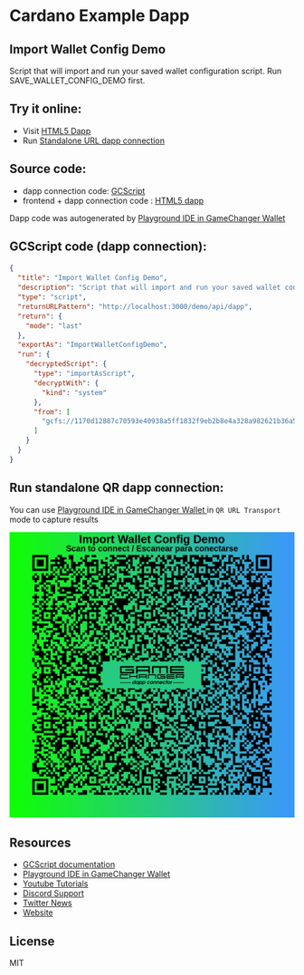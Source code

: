 
# Cardano Example Dapp

## **Import Wallet Config Demo**

Script that will import and run your saved wallet configuration script. Run SAVE_WALLET_CONFIG_DEMO first.


## Try it online: 

-  Visit [HTML5 Dapp](https://gamechangerfinance.github.io/gamechanger.wallet/examples/Import%20Wallet%20Config%20Demo.html)
-  Run [Standalone URL dapp connection](https://beta-wallet.gamechanger.finance/api/2/run/1-H4sIAAAAAAAAAz2QS2_CMBCE_4rlMyIvHklOjYBWSLRU0JZDVUUmdsCqE1v2Uhqh_PfamHLzWjOzs98FAwfBcI6XjZIa0I4IwQDNZFvzA5qzRuIBpsxUmivgsrXK7fWN4EgAnbkQiHsraSnSpxZ18qSRIT-MorNPq65pJ01cAvJZQ7Sx2m3xsSh3xWq1eCtn65fH5VM5XzyvUc21gaFdDZ1y7bzHzprBSbfvm9UrAWDa9TkCqDwIhKyIOEoDeRKGYUBt9YAoHlCi1N2I8wtuJHWRghjA_QCzX9e-MHcGHoEncANgz3JOyirdKWDUI3Bft34eQWG2_z1v0h2Ho5N985a6MzoDrHFbay0bnH_iQ1UbWz6KpiGN4jSdVtNwnCVsFGZJSsZ1HaVJXGdsH-9TNiJJnJIsjSdxtE8mZDwdHqrSMADeHsyDIMDs-UHgaZnAc7eaG3K7Hn_1ff8HvVJ41fYBAAA)

## Source code:

- dapp connection code: [GCScript](Import%20Wallet%20Config%20Demo.gcscript)
- frontend + dapp connection code : [HTML5 dapp](Import%20Wallet%20Config%20Demo.html)

Dapp code was autogenerated by [Playground IDE in GameChanger Wallet ](https://beta-wallet.gamechanger.finance/playground)

## GCScript code (dapp connection):
```json
{
  "title": "Import Wallet Config Demo",
  "description": "Script that will import and run your saved wallet configuration script. Run SAVE_WALLET_CONFIG_DEMO first.",
  "type": "script",
  "returnURLPattern": "http://localhost:3000/demo/api/dapp",
  "return": {
    "mode": "last"
  },
  "exportAs": "ImportWalletConfigDemo",
  "run": {
    "decryptedScript": {
      "type": "importAsScript",
      "decryptWith": {
        "kind": "system"
      },
      "from": [
        "gcfs://1170d12887c70593e40938a5ff1832f9eb2b8e4a328a982621b36a57.gc_settings@latest://scripts/config.gcscript.sys"
      ]
    }
  }
}
```

## Run standalone QR dapp connection: 

You can use [Playground IDE in GameChanger Wallet ](https://beta-wallet.gamechanger.finance/playground) in `QR URL Transport` mode to capture results

[![This GCScript/URL is too large! make it shorter uploading parts to GCFS. Unable to generate QR code](Import%20Wallet%20Config%20Demo.png)](https://gamechangerfinance.github.io/gamechanger.wallet/examples/Import%20Wallet%20Config%20Demo.png)

## Resources
- [GCScript documentation](https://beta-wallet.gamechanger.finance/doc/api/v2/api.html)
- [Playground IDE in GameChanger Wallet ](https://beta-wallet.gamechanger.finance/playground)
- [Youtube Tutorials](https://www.youtube.com/@gamechanger.finance)
- [Discord Support](https://discord.gg/vpbfyRaDKG)
- [Twitter News](https://twitter.com/GameChangerOk)
- [Website](https://gamechanger.finance)

## License
MIT 
    
